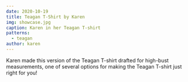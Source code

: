 ```yaml
---
date: 2020-10-19
title: Teagan T-Shirt by Karen
img: showcase.jpg
caption: Karen in her Teagan T-shirt
patterns:
  - teagan
author: karen
---
```


Karen made this version of the Teagan T-shirt drafted for high-bust measurements, one of several options for making the Teagan T-shirt just right for you!
